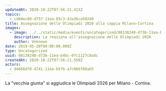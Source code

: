 ```yaml
---
updatedAt: 2020-10-22T07:56:21.413Z
topics:
  - cd04ec80-d757-11ea-83c3-43a36ca50240
title: Assegnazione delle Olimpiadi 2026 alla coppia Milano-Cortina
images:
  - image: ../../static/media/events/uncategorized/08138240-d73b-11ea-b4bc-0fc1127c8adc/olympic-games-assignation-reaction.jpg
    description: La reazione all'assegnazione delle Olimpiadi 2026
    author: Unknown
date: 2019-05-20T00:00:00.000Z
type: Uncategorized
uuid: 08138240-d73b-11ea-b4bc-0fc1127c8adc
createdAt: 2020-10-22T07:56:21.550Z
actors:
  - d4666d70-d741-11ea-b57b-a7c066f88ab5
---
```

La "vecchia giunta" si aggiudica le Olimpiadi 2026 per Milano - Cortina.
